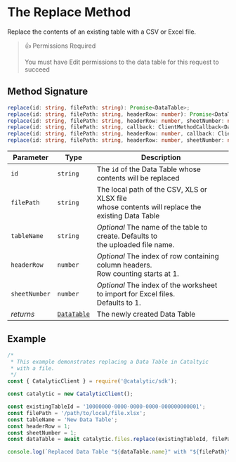 # The Replace Method

Replace the contents of an existing table with a CSV or Excel file.

> 👍 Permissions Required
>
> You must have Edit permissions to the data table for this request to succeed

## Method Signature

```typescript
replace(id: string, filePath: string): Promise<DataTable>;
replace(id: string, filePath: string, headerRow: number): Promise<DataTable>;
replace(id: string, filePath: string, headerRow: number, sheetNumber: number): Promise<DataTable>;
replace(id: string, filePath: string, callback: ClientMethodCallback<DataTable>): void;
replace(id: string, filePath: string, headerRow: number, callback: ClientMethodCallback<DataTable>): void;
replace(id: string, filePath: string, headerRow: number, sheetNumber: number, callback: ClientMethodCallback<DataTable>): void;
```

| Parameter     | Type                                                   | Description                                                                                        |
| ------------- | ------------------------------------------------------ | -------------------------------------------------------------------------------------------------- |
| `id`          | `string`                                               | The `id` of the Data Table whose contents will be replaced                                         |
| `filePath`    | `string`                                               | The local path of the CSV, XLS or XLSX file<br>whose contents will replace the existing Data Table |
| `tableName`   | `string`                                               | _Optional_ The name of the table to create. Defaults to <br>the uploaded file name.                |
| `headerRow`   | `number`                                               | _Optional_ The index of row containing column headers. <br>Row counting starts at 1.               |
| `sheetNumber` | `number`                                               | _Optional_ The index of the worksheet to import for Excel files. <br>Defaults to 1.                |
| _returns_     | [`DataTable`](doc:the-data-table-metadata-entity-node) | The newly created Data Table                                                                       |

## Example

```js
/*
 * This example demonstrates replacing a Data Table in Cataltyic
 * with a file.
 */
const { CatalyticClient } = require('@catalytic/sdk');

const catalytic = new CatalyticClient();

const existingTableId = '10000000-0000-0000-0000-000000000001';
const filePath = '/path/to/local/file.xlsx';
const tableName = 'New Data Table';
const headerRow = 1;
const sheetNumber = 1;
const dataTable = await catalytic.files.replace(existingTableId, filePath, tableName, headerRow, sheetNumber);

console.log(`Replaced Data Table "${dataTable.name}" with "${filePath}"`);
```
